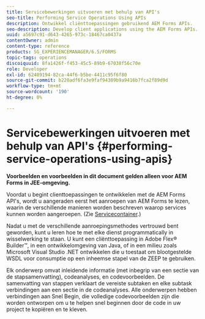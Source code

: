 ```yaml
---
title: Servicebewerkingen uitvoeren met behulp van API's
seo-title: Performing Service Operations Using APIs
description: Ontwikkel cliënttoepassingen gebruikend AEM Forms APIs.
seo-description: Develop client applications using the AEM Forms APIs.
uuid: a5697c91-d643-4265-973c-18467ca0437a
contentOwner: admin
content-type: reference
products: SG_EXPERIENCEMANAGER/6.5/FORMS
topic-tags: operations
discoiquuid: 8fa1426f-f453-45c5-89b9-67038f56c70e
role: Developer
exl-id: 62489194-82ca-44f6-b5be-4411c95f6f80
source-git-commit: b220adf6fa3e9faf94389b9a9416b7fca2f89d9d
workflow-type: tm+mt
source-wordcount: '190'
ht-degree: 0%

---
```


# Servicebewerkingen uitvoeren met behulp van API&#39;s {#performing-service-operations-using-apis}

**Voorbeelden en voorbeelden in dit document gelden alleen voor AEM Forms in JEE-omgeving.**

Voordat u begint clienttoepassingen te ontwikkelen met de AEM Forms API&#39;s, wordt u aangeraden eerst het aanroepen van AEM Forms te lezen, waarin de verschillende manieren worden beschreven waarop services kunnen worden aangeroepen. (Zie [Servicecontainer](/help/forms/developing/service-container.md#service-container).)

Nadat u met de verschillende aanroepingsmethodes vertrouwd bent geworden, kunt u leren hoe te met elke dienst programmatically in wisselwerking te staan. U kunt een cliënttoepassing in Adobe Flex® Builder™, in een ontwikkelomgeving van Java, of in een milieu zoals Microsoft Visual Studio .NET ontwikkelen die u toestaat om blootgestelde WSDL voor consumptie op een inheemse stapel van de ZEEP te gebruiken.

Elk onderwerp omvat inleidende informatie (met inbegrip van een sectie van de stapsamenvatting), codeanalyses, en codevoorbeelden. De samenvatting van stappen verklaart de vereiste subtaken en elke subtask verbindingen aan een sectie in de codeanalyses. Alle onderwerpen hebben verbindingen aan Snel Begin, die volledige codevoorbeelden zijn die worden ontworpen om u te helpen snel beginnen door de code in uw project te kopiëren en te kleven.
